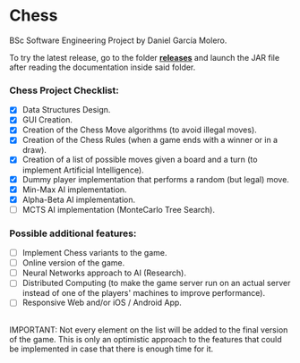 # Chess
BSc Software Engineering Project by Daniel García Molero.

To try the latest release, go to the folder [**releases**](/releases) and launch the JAR file after reading the documentation inside said folder.

### Chess Project Checklist: <br>
- [x] Data Structures Design.<br>
- [x] GUI Creation.<br>
- [x] Creation of the Chess Move algorithms (to avoid illegal moves).<br>
- [x] Creation of the Chess Rules (when a game ends with a winner or in a draw).<br>
- [x] Creation of a list of possible moves given a board and a turn (to implement Artificial Intelligence).<br>
- [x] Dummy player implementation that performs a random (but legal) move.<br>
- [x] Min-Max AI implementation.<br>
- [x] Alpha-Beta AI implementation.<br>
- [ ] MCTS AI implementation (MonteCarlo Tree Search).<br>

### Possible additional features: <br>
- [ ] Implement Chess variants to the game.<br>
- [ ] Online version of the game.<br>
- [ ] Neural Networks approach to AI (Research).<br>
- [ ] Distributed Computing (to make the game server run on an actual server instead of one of the players' machines to improve performance).<br>
- [ ] Responsive Web and/or iOS / Android App.<br>
<br>
IMPORTANT: Not every element on the list will be added to the final version of the game. This is only an optimistic approach to the features that could be implemented in case that there is enough time for it.
